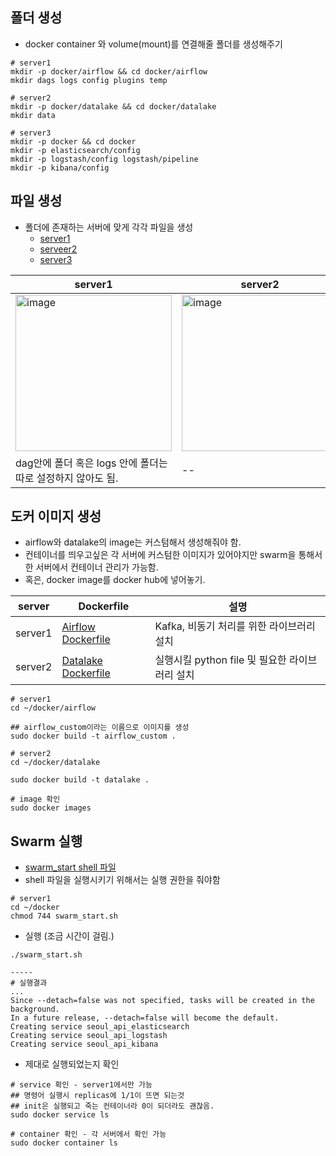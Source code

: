 
## 폴더 생성
- docker container 와 volume(mount)를 연결해줄 폴더를 생성해주기

```
# server1
mkdir -p docker/airflow && cd docker/airflow
mkdir dags logs config plugins temp

# server2
mkdir -p docker/datalake && cd docker/datalake
mkdir data

# server3
mkdir -p docker && cd docker
mkdir -p elasticsearch/config
mkdir -p logstash/config logstash/pipeline
mkdir -p kibana/config
```

## 파일 생성 
- 폴더에 존재하는 서버에 맞게 각각 파일을 생성
  - [server1](./server1)
  - [serveer2](./server2)
  - [server3](./server3) 

|server1|server2|server3|
|--|--|--|
|<img width="250" alt="image" src="https://github.com/user-attachments/assets/ddfffa93-8951-4c3d-b7fc-b41f87e2d3ab">|<img width="250" alt="image" src="https://github.com/user-attachments/assets/74a9a7d7-b252-4b6f-bd98-af4f56751fac">|<img width="250" alt="image" src="https://github.com/user-attachments/assets/eb9d7c6c-cdc4-4114-b4eb-4362af414905">|
|dag안에 폴더 혹은 logs 안에 폴더는 따로 설정하지 않아도 됨.|--|--|


## 도커 이미지 생성
- airflow와 datalake의 image는 커스텀해서 생성해줘야 함.
- 컨테이너를 띄우고싶은 각 서버에 커스텀한 이미지가 있어야지만 swarm을 통해서 한 서버에서 컨테이너 관리가 가능함.
- 혹은, docker image를 docker hub에 넣어놓기.

|server|Dockerfile|설명|
|--|--|--|
|server1|[Airflow Dockerfile](setting/server1/docker/airflow/Dockerfile)|Kafka, 비동기 처리를 위한 라이브러리 설치|
|server2|[Datalake Dockerfile](setting/server2/docker/datalake/Dockerfile)|실행시킬 python file 및 필요한 라이브러리 설치|

```
# server1
cd ~/docker/airflow

## airflow_custom이라는 이름으로 이미지를 생성
sudo docker build -t airflow_custom .
```

```
# server2
cd ~/docker/datalake

sudo docker build -t datalake .
```


```
# image 확인
sudo docker images
```

## Swarm 실행
- [swarm_start shell 파일](/setting/server1/docker/swarm_start.sh)
- shell 파일을 실행시키기 위해서는 실행 권한을 줘야함

```
# server1
cd ~/docker
chmod 744 swarm_start.sh
```

- 실행 (조금 시간이 걸림.)  
```
./swarm_start.sh

-----
# 실행결과
...
Since --detach=false was not specified, tasks will be created in the background.
In a future release, --detach=false will become the default.
Creating service seoul_api_elasticsearch
Creating service seoul_api_logstash
Creating service seoul_api_kibana
```

- 제대로 실행되었는지 확인

```
# service 확인 - server1에서만 가능
## 명령어 실행시 replicas에 1/1이 뜨면 되는것
## init은 실행되고 죽는 컨테이너라 0이 되더라도 괜찮음. 
sudo docker service ls

# container 확인 - 각 서버에서 확인 가능
sudo docker container ls 
```
